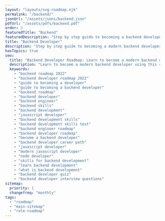 ```yaml
---
layout: "layouts/svg-roadmap.njk"
permalink: "/backend/"
jsonUrl: "/assets/jsons/backend.json"
pdfUrl: "/assets/pdfs/backend.pdf"
order: 2
featuredTitle: "Backend"
featuredDescription: "Step by step guide to becoming a backend developer in 2022"
title: "Backend Developer"
description: "Step by step guide to becoming a modern backend developer in 2022"
hasTopics: true
seo:
  title: "Backend Developer Roadmap: Learn to become a modern backend developer"
  description: "Learn to become a modern backend developer using this roadmap. Community driven, articles, resources, guides, interview questions, quizzes for modern backend development."
  keywords:
    - "backend roadmap 2022"
    - "backend developer roadmap 2022"
    - "guide to becoming a developer"
    - "guide to becoming a backend developer"
    - "backend roadmap"
    - "backend developer"
    - "backend engineer"
    - "backend skills"
    - "backend development"
    - "javascript developer"
    - "backend development skills"
    - "backend development skills test"
    - "backend engineer roadmap"
    - "backend developer roadmap"
    - "become a backend developer"
    - "backend developer career path"
    - "javascript developer"
    - "modern javascript developer"
    - "node developer"
    - "skills for backend development"
    - "learn backend development"
    - "what is backend development"
    - "backend developer quiz"
    - "backend developer interview questions"
sitemap:
  priority: 1
  changefreq: "monthly"
tags:
  - "roadmap"
  - "main-sitemap"
  - "role-roadmap"
---
```


